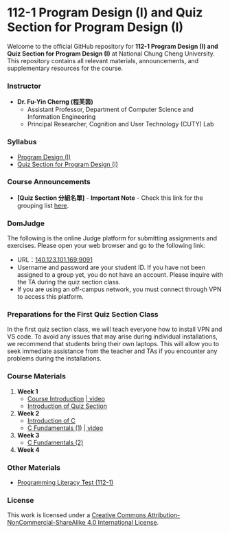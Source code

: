 # 112-1 Program Design (I) and Quiz Section for Program Design (I)

Welcome to the official GitHub repository for **112-1 Program Design (I) and Quiz Section for Program Design (I)** at National Chung Cheng University. This repository contains all relevant materials, announcements, and supplementary resources for the course. 

### Instructor

- **Dr. Fu-Yin Cherng (程芙茵)**
    - Assistant Professor, Department of Computer Science and Information Engineering
    - Principal Researcher, Cognition and User Technology (CUTY) Lab

### Syllabus
- [Program Design (I)](https://docs.google.com/document/d/1BUAoopDbv4tpu01Ex9HKA2QS93O09ORQ/edit?usp=sharing&ouid=104677315653522939019&rtpof=true&sd=true)
- [Quiz Section for Program Design (I)](https://docs.google.com/document/d/1E9J51FP-c7D1Oucw1Sab_IzrCFV1bRBP/edit?usp=sharing&ouid=104677315653522939019&rtpof=true&sd=true)

### Course Announcements

- **[Quiz Section 分組名單]** - **Important Note** - Check this link for the grouping list [here](https://docs.google.com/spreadsheets/d/1Na7fwBDgSD_P4pwyTW-TdVHAVfzVfI7Z5A2w-bC6SbU/edit#gid=0).

### DomJudge
The following is the online Judge platform for submitting assignments and exercises. Please open your web browser and go to the following link:
- URL：[140.123.101.169:9091](140.123.101.169:9091)
- Username and password are your student ID. If you have not been assigned to a group yet, you do not have an account. Please inquire with the TA during the quiz section class.
- If you are using an off-campus network, you must connect through VPN to access this platform.

### Preparations for the First Quiz Section Class
In the first quiz section class, we will teach everyone how to install VPN and VS code. To avoid any issues that may arise during individual installations, we recommend that students bring their own laptops. This will allow you to seek immediate assistance from the teacher and TAs if you encounter any problems during the installations.

### Course Materials

1. **Week 1**
    - [Course Introduction](https://docs.google.com/presentation/d/1irm6f_597hyhey9BYKEkVbB3bBQzU1G4p3oHtppQb24/edit?usp=drive_link) [ | video](https://www.youtube.com/watch?v=g7X-0ZqPzL8)
    - [Introduction of Quiz Section](https://docs.google.com/presentation/d/1PJ40RaYIXwg1lBDL0l0QjMlWqC8dfpFWs2NfCOagVZI/edit?usp=drive_link)
2. **Week 2**
    - [Introduction of C](https://docs.google.com/presentation/d/1mxtRw9IMurEuYQmALd4GNznO8sRlQdYRCRT4L_YRmrw/edit?usp=sharing)
    - [C Fundamentals (1)](https://docs.google.com/presentation/d/14gyfCr4CUjNIXjWKAERC_cy8BNGW-MzXzfOPDHWwuOo/edit?usp=sharing) [ | video](https://www.youtube.com/watch?v=mS85KhKwJ54)
3. **Week 3**
    - [C Fundamentals (2)](https://docs.google.com/presentation/d/1aJDajO0xpAN-PxdcN3LxRiI0iu914pXIICpRf3ygFIk/edit?usp=sharing)
5. **Week 4**

### Other Materials
 - [Programming Literacy Test (112-1)](https://docs.google.com/forms/d/e/1FAIpQLSfXH1xeybl4jvIUoJNF1wi1FiNRbeuLTuNLX-faZrIYt4v3nA/viewform)

### License

This work is licensed under a [Creative Commons Attribution-NonCommercial-ShareAlike 4.0 International License](https://creativecommons.org/licenses/by-nc-sa/4.0/).

